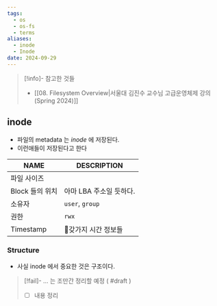 ```yaml
---
tags:
  - os
  - os-fs
  - terms
aliases:
  - inode
  - Inode
date: 2024-09-29
---
```

> [!info]- 참고한 것들
> - [[08. Filesystem Overview|서울대 김진수 교수님 고급운영체제 강의 (Spring 2024)]]

## inode

- 파일의 metadata 는 *inode* 에 저장된다.
- 이런애들이 저장된다고 한다

| NAME        | DESCRIPTION     |
| ----------- | --------------- |
| 파일 사이즈      |                 |
| Block 들의 위치 | 아마 LBA 주소일 듯하다. |
| 소유자         | `user`, `group` |
| 권한          | `rwx`           |
| Timestamp   | 갖가지 시간 정보들     |

### Structure

- 사실 inode 에서 중요한 것은 구조이다.

> [!fail]- ... 는 조만간 정리할 예정 ( #draft )
> - [ ] 내용 정리